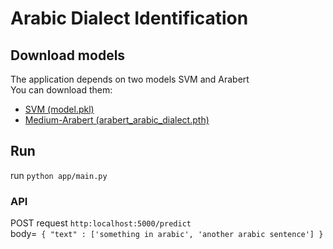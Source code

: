 # Arabic Dialect Identification
## Download models
The application depends on two models SVM and Arabert <br />
You can download them:
* [SVM (model.pkl)](https://www.kaggle.com/fadyelkbeer/ml-arabic-dialects/data)
* [Medium-Arabert (arabert_arabic_dialect.pth)](https://www.kaggle.com/fadyadeeb/fine-tuning-arabert/data?scriptVersionId=90083716)

## Run

run `python app/main.py`

### API
POST request  `http:localhost:5000/predict` <br />
body=` { "text" : ['something in arabic', 'another arabic sentence'] }`
